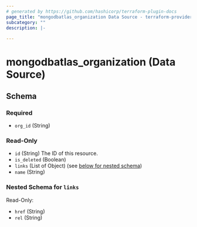 ```yaml
---
# generated by https://github.com/hashicorp/terraform-plugin-docs
page_title: "mongodbatlas_organization Data Source - terraform-provider-mongodbatlas"
subcategory: ""
description: |-
  
---
```


# mongodbatlas_organization (Data Source)





<!-- schema generated by tfplugindocs -->
## Schema

### Required

- `org_id` (String)

### Read-Only

- `id` (String) The ID of this resource.
- `is_deleted` (Boolean)
- `links` (List of Object) (see [below for nested schema](#nestedatt--links))
- `name` (String)

<a id="nestedatt--links"></a>
### Nested Schema for `links`

Read-Only:

- `href` (String)
- `rel` (String)
